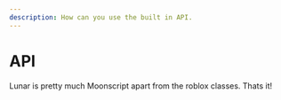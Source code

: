 ```yaml
---
description: How can you use the built in API.
---
```


# API

Lunar is pretty much Moonscript apart from the roblox classes. Thats it!
